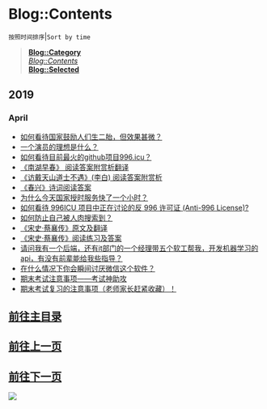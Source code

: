 # Blog::Contents
`按照时间排序`|`Sort by time`
> **[Blog::Category](/blog/category/)**  
> *[Blog::Contents](/blog/contents)*  
> **[Blog::Selected](/blog/)**

## 2019
### April
* [如何看待国家鼓励人们生二胎，但效果甚微？](zhihu/86jvKAlzT4jhMOG0?src=RdUtcXEm1SPtZgwO)
* [一个演员的理想是什么？](zhihu/DqWRJSYNsTt16HUB?src=RdUtcXEm1SPtZgwO)
* [如何看待目前最火的github项目996.icu？](zhihu/HMXmACqdsZ9dCY6j?src=RdUtcXEm1SPtZgwO)
* [《南湖早春》 阅读答案附赏析翻译](2019/hmvC8Eok2deqlWGQ?src=1904-content&token=RdUtcXEm1SPtZgwO)
* [《访戴天山道士不遇》(李白) 阅读答案附赏析](2019/SbYCSs5FMlpkKPHW?src=1904-content&token=RdUtcXEm1SPtZgwO)
* [《春兴》诗词阅读答案](2019/7wyWZnD25dhp5NFP?src=1904-content&token=RdUtcXEm1SPtZgwO)
* [为什么今天国家授时服务快了一个小时？](2019/hc3wdcFm5PbaABRm?src=1904-content&token=RdUtcXEm1SPtZgwO)
* [如何看待 996ICU 项目中正在讨论的反 996 许可证 (Anti-996 License)?](2019/F1FeB3yZBSGdtJcc?src=1904-content&token=RdUtcXEm1SPtZgwO)
* [如何防止自己被人肉搜索到？](2019/Ew25s2TNrWyPUDgy.html?src=1904-content)
* [《宋史·蔡襄传》原文及翻译](2019/ovPiHVjRNd7vB2ya.html)
* [《宋史·蔡襄传》阅读练习及答案](2019/l39bQ3IJ1Nn9vEu9.html)
* [请问我有一个后端，还有it部门的一个经理带五个软工帮我，开发机器学习的api，有没有前辈能给我些指导？](zhihu/wIga88pJDSBaNMan.html)
* [在什么情况下你会瞬间讨厌微信这个软件？](zhihu/jYjFM66qRz5sVaDc.html)
* [期末考试注意事项——考试神助攻](incognite/DIDUBNXs9WUJx5l2.html)
* [期末考试复习的注意事项（老师家长赶紧收藏）！](incognite/YDgEIEtMZtpi6VcC.html)
## [前往主目录](contents.html?src=RdUtcXEm1SPtZgwO)

<script async src="//pagead2.googlesyndication.com/pagead/js/adsbygoogle.js"></script>
<!-- il7YNvMMUbbbz7q8 -->
<ins class="adsbygoogle"
     style="display:block"
     data-ad-client="ca-pub-4161171709893056"
     data-ad-slot="9948532008"
     data-ad-format="auto"
     data-full-width-responsive="true"></ins>
<script>
(adsbygoogle = window.adsbygoogle || []).push({});
</script>

## [前往上一页](con-1903.html?src=RdUtcXEm1SPtZgwO)

<script async src="//pagead2.googlesyndication.com/pagead/js/adsbygoogle.js"></script>
<!-- il7YNvMMUbbbz7q8 -->
<ins class="adsbygoogle"
     style="display:block"
     data-ad-client="ca-pub-4161171709893056"
     data-ad-slot="9948532008"
     data-ad-format="auto"
     data-full-width-responsive="true"></ins>
<script>
(adsbygoogle = window.adsbygoogle || []).push({});
</script>

## [前往下一页](con-1905.html?src=RdUtcXEm1SPtZgwO)

<script async src="//pagead2.googlesyndication.com/pagead/js/adsbygoogle.js"></script>
<ins class="adsbygoogle"
     style="display:block; text-align:center;"
     data-ad-layout="in-article"
     data-ad-format="fluid"
     data-ad-client="ca-pub-4161171709893056"
     data-ad-slot="3052306384"></ins>
<script>
     (adsbygoogle = window.adsbygoogle || []).push({});
</script>

![](https://cdn.jsdelivr.net/gh/lkpo0v/d1n3/ww2.sinaimg.cn/large/005BYqpgly1g01dwo3j72j308c01o080.jpg)

<script async src="//pagead2.googlesyndication.com/pagead/js/adsbygoogle.js"></script> <script> (adsbygoogle = window.adsbygoogle || []).push({ google_ad_client: "ca-pub-4161171709893056", enable_page_level_ads: true }); </script>
<!-- Global site tag (gtag.js) - Google Analytics -->
<script async src="https://www.googletagmanager.com/gtag/js?id=UA-116309064-2"></script>
<script>
  window.dataLayer = window.dataLayer || [];
  function gtag(){dataLayer.push(arguments);}
  gtag('js', new Date());
  gtag('config', 'UA-116309064-2');
</script>
